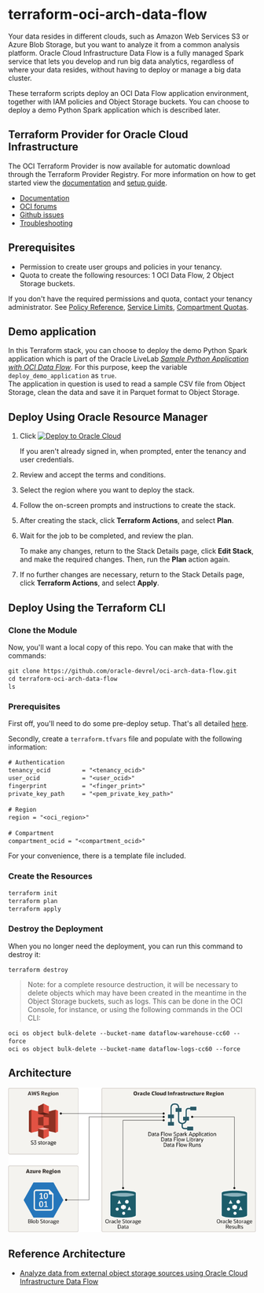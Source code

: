 # terraform-oci-arch-data-flow

Your data resides in different clouds, such as Amazon Web Services S3 or Azure Blob Storage, but you want to analyze it from a common analysis platform. Oracle Cloud Infrastructure Data Flow is a fully managed Spark service that lets you develop and run big data analytics, regardless of where your data resides, without having to deploy or manage a big data cluster. 

These terraform scripts deploy an OCI Data Flow application environment, together with IAM policies and Object Storage buckets.
You can choose to deploy a demo Python Spark application which is described later.

## Terraform Provider for Oracle Cloud Infrastructure

The OCI Terraform Provider is now available for automatic download through the Terraform Provider Registry. 
For more information on how to get started view the [documentation](https://www.terraform.io/docs/providers/oci/index.html) 
and [setup guide](https://www.terraform.io/docs/providers/oci/guides/version-3-upgrade.html).

* [Documentation](https://www.terraform.io/docs/providers/oci/index.html)
* [OCI forums](https://cloudcustomerconnect.oracle.com/resources/9c8fa8f96f/summary)
* [Github issues](https://github.com/terraform-providers/terraform-provider-oci/issues)
* [Troubleshooting](https://www.terraform.io/docs/providers/oci/guides/guides/troubleshooting.html)

## Prerequisites

- Permission to create user groups and policies in your tenancy.
- Quota to create the following resources: 1 OCI Data Flow, 2 Object Storage buckets.

If you don't have the required permissions and quota, contact your tenancy administrator. See [Policy Reference](https://docs.cloud.oracle.com/en-us/iaas/Content/Identity/Reference/policyreference.htm), [Service Limits](https://docs.cloud.oracle.com/en-us/iaas/Content/General/Concepts/servicelimits.htm), [Compartment Quotas](https://docs.cloud.oracle.com/iaas/Content/General/Concepts/resourcequotas.htm).

## Demo application

In this Terraform stack, you can choose to deploy the demo Python Spark application which is part of the Oracle LiveLab [_Sample Python Application with OCI Data Flow_](https://apexapps.oracle.com/pls/apex/dbpm/r/livelabs/view-workshop?wid=844). For this purpose, keep the variable `deploy_demo_application` as `true`.  
The application in question is used to read a sample CSV file from Object Storage, clean the data and save it in Parquet format to Object Storage.

## Deploy Using Oracle Resource Manager

1. Click [![Deploy to Oracle Cloud](https://oci-resourcemanager-plugin.plugins.oci.oraclecloud.com/latest/deploy-to-oracle-cloud.svg)](https://cloud.oracle.com/resourcemanager/stacks/create?region=home&zipUrl=https://github.com/oracle-devrel/terraform-oci-arch-data-flow/releases/latest/download/terraform-oci-arch-data-flow-stack-latest.zip)

    If you aren't already signed in, when prompted, enter the tenancy and user credentials.

2. Review and accept the terms and conditions.

3. Select the region where you want to deploy the stack.

4. Follow the on-screen prompts and instructions to create the stack.

5. After creating the stack, click **Terraform Actions**, and select **Plan**.

6. Wait for the job to be completed, and review the plan.

    To make any changes, return to the Stack Details page, click **Edit Stack**, and make the required changes. Then, run the **Plan** action again.

7. If no further changes are necessary, return to the Stack Details page, click **Terraform Actions**, and select **Apply**. 

## Deploy Using the Terraform CLI

### Clone the Module

Now, you'll want a local copy of this repo. You can make that with the commands:

    git clone https://github.com/oracle-devrel/oci-arch-data-flow.git
    cd terraform-oci-arch-data-flow
    ls

### Prerequisites

First off, you'll need to do some pre-deploy setup.  That's all detailed [here](https://github.com/cloud-partners/oci-prerequisites).

Secondly, create a `terraform.tfvars` file and populate with the following information:

```
# Authentication
tenancy_ocid         = "<tenancy_ocid>"
user_ocid            = "<user_ocid>"
fingerprint          = "<finger_print>"
private_key_path     = "<pem_private_key_path>"

# Region
region = "<oci_region>"

# Compartment
compartment_ocid = "<compartment_ocid>"

```

For your convenience, there is a template file included.

### Create the Resources

    terraform init
    terraform plan
    terraform apply

### Destroy the Deployment

When you no longer need the deployment, you can run this command to destroy it:

    terraform destroy

> Note: for a complete resource destruction, it will be necessary to delete objects which may have been created in the meantime in the Object Storage buckets, such as logs. This can be done in the OCI Console, for instance, or using the following commands in the OCI CLI:

    oci os object bulk-delete --bucket-name dataflow-warehouse-cc60 --force
    oci os object bulk-delete --bucket-name dataflow-logs-cc60 --force

## Architecture

![](./images/oci-dataflow-architecture.png)


## Reference Architecture

- [Analyze data from external object storage sources using Oracle Cloud Infrastructure Data Flow](https://docs.oracle.com/en/solutions/oci-big-data-flow/)
